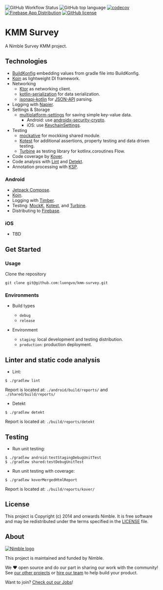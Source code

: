 ![GitHub Workflow Status](https://img.shields.io/github/actions/workflow/status/luongvo/kmm-survey/review_pull_request.yml)
![GitHub top language](https://img.shields.io/github/languages/top/luongvo/kmm-survey)
[![codecov](https://codecov.io/gh/luongvo/kmm-survey/branch/develop/graph/badge.svg?token=ZGBHJ5WKWR)](https://codecov.io/gh/luongvo/kmm-survey)
[![Firebase App Distribution](https://img.shields.io/badge/Firebase-Android-green)](https://appdistribution.firebase.dev/i/11223fc5713bc511)
[![GitHub license](https://img.shields.io/badge/license-Apache%20License%202.0-blue.svg?style=flat)](https://www.apache.org/licenses/LICENSE-2.0)

# KMM Survey

A Nimble Survey KMM project.

## Technologies

- [BuildKonfig](https://github.com/yshrsmz/BuildKonfig) embedding values from gradle file into BuildKonfig.
- [Koin](https://github.com/InsertKoinIO/koin) as lightweight DI framework.
- Networking
  - [Ktor](https://ktor.io/docs/getting-started-ktor-client-multiplatform-mobile.html#ktor-dependencies) as networking
    client.
  - [kotlin-serialization](https://github.com/Kotlin/kotlinx.serialization) for data serialization.
  - [jsonapi-kotlin](https://github.com/nimblehq/jsonapi-kotlin) for [JSON-API](https://jsonapi.org/) parsing.
- Logging with [Napier](https://github.com/AAkira/Napier).
- Settings & Storage
  - [multiplatform-settings](https://github.com/russhwolf/multiplatform-settings) for saving simple key-value data.
    - Android: use [androidx-security-crypto](https://developer.android.com/jetpack/androidx/releases/security).
    - iOS: use [KeychainSettings](https://github.com/russhwolf/multiplatform-settings#platform-constructors).
- Testing
  - [mockative](https://github.com/mockative/mockative) for mockking shared module.
  - [Kotest](https://github.com/kotest/kotest) for additional assertions, property testing and data driven testing.
  - [Turbine](https://github.com/cashapp/turbine) as testing library for kotlinx.coroutines Flow.
- Code coverage by [Kover](https://github.com/Kotlin/kotlinx-kover).
- Code analysis with [Lint](https://developer.android.com/studio/write/lint)
  and [Detekt](https://github.com/detekt/detekt).
- Annotation processing with [KSP](https://kotlinlang.org/docs/ksp-multiplatform.html).

### Android

- [Jetpack Compose](https://developer.android.com/jetpack/compose).
- [Koin](https://github.com/InsertKoinIO/koin).
- Logging with [Timber](https://github.com/JakeWharton/timber).
- Testing: [MockK](https://github.com/mockk/mockk), [Kotest](https://github.com/kotest/kotest), and [Turbine](https://github.com/cashapp/turbine).
- Distributing to [Firebase](https://appdistribution.firebase.dev/i/11223fc5713bc511).

### iOS

- TBD

## Get Started

### Usage

Clone the repository

`git clone git@github.com:luongvo/kmm-survey.git`

### Environments

- Build types
  - `debug`
  - `release`

- Environment
  - `staging`: local development and testing distribution.
  - `production`: production deployment.

## Linter and static code analysis

- Lint:

```
$ ./gradlew lint
```

Report is located at: `./android/build/reports/` and `./shared/build/reports/`

- Detekt

```
$ ./gradlew detekt
```

Report is located at: `./build/reports/detekt`

## Testing

- Run unit testing:

```
$ ./gradlew android:testStagingDebugUnitTest
$ ./gradlew shared:testDebugUnitTest
```

- Run unit testing with coverage:

```
$ ./gradlew koverMergedHtmlReport
```

Report is located at: `./build/reports/kover/`

## License

This project is Copyright (c) 2014 and onwards Nimble. It is free software and may be redistributed under the terms
specified in the [LICENSE] file.

[LICENSE]: /LICENSE

## About

<a href="https://nimblehq.co/">
  <picture>
    <source media="(prefers-color-scheme: dark)" srcset="https://assets.nimblehq.co/logo/dark/logo-dark-text-160.png">
    <img alt="Nimble logo" src="https://assets.nimblehq.co/logo/light/logo-light-text-160.png">
  </picture>
</a>

This project is maintained and funded by Nimble.

We ❤️ open source and do our part in sharing our work with the community!
See [our other projects][community] or [hire our team][hire] to help build your product.

Want to join? [Check out our Jobs][jobs]!

[community]: https://github.com/nimblehq
[hire]: https://nimblehq.co/
[jobs]: https://jobs.nimblehq.co/
